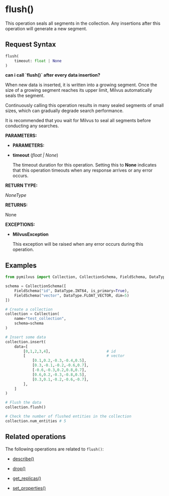 # flush()

This operation seals all segments in the collection. Any insertions after this operation will generate a new segment.

## Request Syntax

```python
flush(
    timeout: float | None
)   
```

<div class="admonition note">

<p><b>can i call `flush()` after every data insertion?</b></p>

<p>When new data is inserted, it is written into a growing segment. Once the size of a growing segment reaches its upper limit, Milvus automatically seals the segment. </p>
<p>Continuously calling this operation results in many sealed segments of small sizes, which can gradually degrade search performance. </p>
<p>It is recommended that you wait for Milvus to seal all segments before conducting any searches.</p>

</div>

__PARAMETERS:__

- __PARAMETERS:__

- __timeout__ (_float _|_ None_)  

    The timeout duration for this operation. Setting this to __None__ indicates that this operation timeouts when any response arrives or any error occurs.

__RETURN TYPE:__

_NoneType_

__RETURNS:__

None

__EXCEPTIONS:__

- __MilvusException__

    This exception will be raised when any error occurs during this operation.

## Examples

```python
from pymilvus import Collection, CollectionSchema, FieldSchema, DataType

schema = CollectionSchema([
    FieldSchema("id", DataType.INT64, is_primary=True),
    FieldSchema("vector", DataType.FLOAT_VECTOR, dim=5)
])

# Create a collection
collection = Collection(
    name="test_collection",
    schema=schema
)

# Insert some data
collection.insert(
    data=[
        [0,1,2,3,4],                         # id
        [                                    # vector
            [0.1,0.2,-0.3,-0.4,0.5],
            [0.3,-0.1,-0.2,-0.6,0.7],
            [-0.6,-0.3,0.2,0.8,0.7],
            [0.6,0.2,-0.3,-0.8,0.5],
            [0.3,0.1,-0.2,-0.6,-0.7],
        ],
    ]
)

# Flush the data 
collection.flush()

# Check the number of flushed entities in the collection 
collection.num_entities # 5
```

## Related operations

The following operations are related to `flush()`:

- [describe()](./describe.md)

- [drop()](./drop.md)

- [get_replicas()](./get_replicas.md)

- [set_properties()](./set_properties.md)


